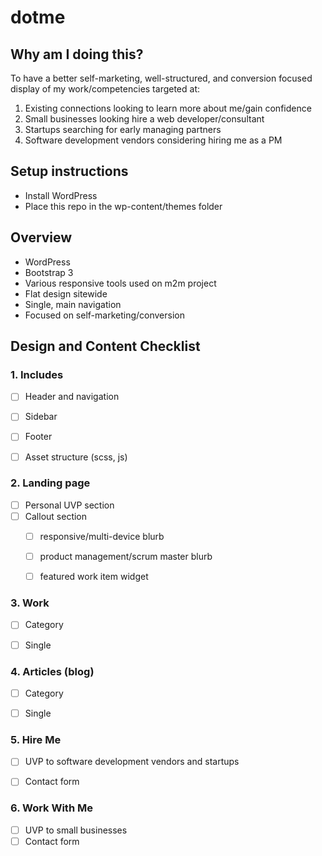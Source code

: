 dotme
==========

## Why am I doing this?
To have a better self-marketing, well-structured, and conversion focused display of my work/competencies targeted at:
1. Existing connections looking to learn more about me/gain confidence
2. Small businesses looking hire a web developer/consultant
3. Startups searching for early managing partners
4. Software development vendors considering hiring me as a PM


## Setup instructions
* Install WordPress
* Place this repo in the wp-content/themes folder


## Overview
* WordPress
* Bootstrap 3
* Various responsive tools used on m2m project
* Flat design sitewide
* Single, main navigation
* Focused on self-marketing/conversion


## Design and Content Checklist
### 1. Includes
- [ ] Header and navigation
- [ ] Sidebar
- [ ] Footer
- [ ] Asset structure (scss, js)


### 2. Landing page
- [ ] Personal UVP section
- [ ] Callout section
	- [ ] responsive/multi-device blurb
	- [ ] product management/scrum master blurb
	- [ ] featured work item widget


### 3. Work
- [ ] Category
- [ ] Single 


### 4. Articles (blog)
- [ ] Category
- [ ] Single 


### 5. Hire Me
- [ ] UVP to software development vendors and startups
- [ ] Contact form


### 6. Work With Me
- [ ] UVP to small businesses
- [ ] Contact form

